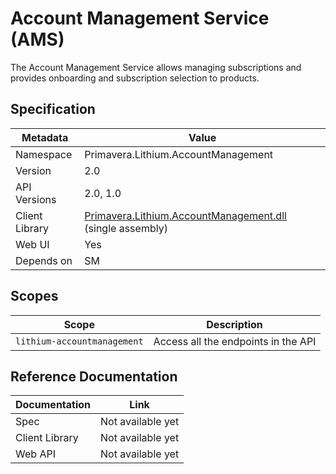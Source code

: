 # Account Management Service (AMS)

The Account Management Service allows managing subscriptions and provides onboarding and subscription selection to products.

## Specification

| Metadata | Value |
| - | - |
| Namespace | Primavera.Lithium.AccountManagement |
| Version | 2.0 |
| API Versions | 2.0, 1.0 |
| Client Library | [Primavera.Lithium.AccountManagement.dll](http://nuget.primaverabss.com:82/feeds/public-lithium-general/Primavera.Lithium.AccountManagement) (single assembly) |
| Web UI | Yes |
| Depends on | SM |

## Scopes

| Scope | Description |
| - | - |
| `lithium-accountmanagement` | Access all the endpoints in the API |

## Reference Documentation

| Documentation | Link |
| - | - |
| Spec | Not available yet |
| Client Library | Not available yet |
| Web API | Not available yet |
